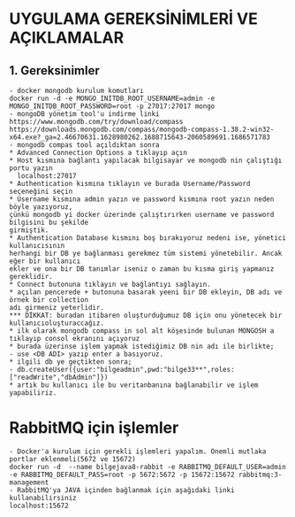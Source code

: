 # UYGULAMA GEREKSİNİMLERİ VE AÇIKLAMALAR

## 1. Gereksinimler

    - docker mongodb kurulum komutları
    docker run -d -e MONGO_INITDB_ROOT_USERNAME=admin -e MONGO_INITDB_ROOT_PASSWORD=root -p 27017:27017 mongo
    - mongoDB yönetim tool'u indirme linki
    https://www.mongodb.com/try/download/compass
    https://downloads.mongodb.com/compass/mongodb-compass-1.38.2-win32-x64.exe?_ga=2.46670631.1628980262.1688715643-2060589691.1686571783
    - mongodb compas tool açıldıktan sonra 
    * Advanced Connection Options a tıklayıp açın
    * Host kısmına bağlantı yapılacak bilgisayar ve mongodb nin çalıştığı portu yazın
      localhost:27017
    * Authentication kısmına tıklayın ve burada Username/Password seçeneğini seçin
    * Username kısmına admin yazın ve password kısmına root yazın neden böyle yazıyoruz,
    çünkü mongodb yi docker üzerinde çalıştırırken username ve password bilgisini bu şekilde
    girmiştik.
    * Authentication Database kısmını boş bırakıyoruz nedeni ise, yönetici kullanıcısının
    herhangi bir DB ye bağlanması gerekmez tüm sistemi yönetebilir. Ancak eğer bir kullanıcı
    ekler ve ona bir DB tanımlar iseniz o zaman bu kısma giriş yapmanız gereklidir.
    * Connect butonuna tıklayın ve bağlantıyı sağlayın.
    * açılan pencerede + butonuna basarak yeeni bir DB ekleyin, DB adı ve örnek bir collection
    adı girmeniz yeterlidir.
    *** DİKKAT: buradan itibaren oluşturduğumuz DB için onu yönetecek bir kullanıcıoluşturaccağız.
    * ilk olarak mongodb compass in sol alt köşesinde bulunan MONGOSH a tıklayıp consol ekranını açıyoruz
    * burada üzerinse işlem yapmak istediğimiz DB nin adı ile birlikte;
    - use <DB ADI> yazıp enter a basıyoruz.
    * ilgili db ye geçtikten sonra;
    - db.createUser({user:"bilgeadmin",pwd:"bilge33**",roles:["readWrite","dbAdmin"]})
    * artık bu kullanıcı ile bu veritanbanına bağlanabilir ve işlem yapabiliriz.

# RabbitMQ için işlemler

    - Docker'a kurulum için gerekli işlemleri yapalım. Önemli mutlaka portlar eklenmeli(5672 ve 15672)
    docker run -d  --name bilgejava8-rabbit -e RABBITMQ_DEFAULT_USER=admin -e RABBITMQ_DEFAULT_PASS=root -p 5672:5672 -p 15672:15672 rabbitmq:3-management
    - RabbitMQ'ya JAVA içinden bağlanmak için aşağıdaki linki kullanabilirsiniz
    localhost:15672
